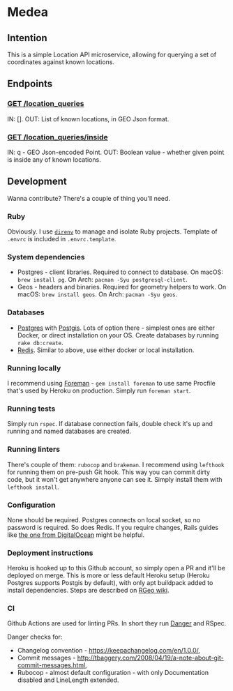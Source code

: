 # Medea

## Intention

This is a simple Location API microservice, allowing for querying a set of coordinates against known locations.

## Endpoints

### [GET /location_queries]
IN: [].
OUT: List of known locations, in GEO Json format.

### [GET /location_queries/inside]
IN: q - GEO Json-encoded Point.
OUT: Boolean value - whether given point is inside any of known locations.

[GET /location_queries]: https://location-api-medea.herokuapp.com/location_queries
[GET /location_queries/inside]: https://location-api-medea.herokuapp.com/location_queries/inside?q=%7B%22type%22%3A%22Point%22%2C%22coordinates%22%3A%5B8.3%2C50.66%5D%7D

## Development

Wanna contribute? There's a couple of thing you'll need.

### Ruby
Obviously. I use [`direnv`](https://github.com/direnv/direnv/wiki/Ruby) to manage and isolate Ruby projects. Template of `.envrc` is included in `.envrc.template`.

### System dependencies
* Postgres - client libraries. Required to connect to database. On macOS: `brew install pg`. On Arch: `pacman -Syu postgresql-client`.
* Geos - headers and binaries. Required for geometry helpers to work. On macOS: `brew install geos`. On Arch: `pacman -Syu geos`.

### Databases
* [Postgres](https://www.postgresql.org) with [Postgis](https://postgis.net). Lots of option there - simplest ones are either Docker, or direct installation on your OS. Create databases by running `rake db:create`.
* [Redis](https://redis.io). Similar to above, use either docker or local installation.

### Running locally
I recommend using [Foreman](https://github.com/ddollar/foreman) - `gem install foreman` to use same Procfile that's used by Heroku on production. Simply run `foreman start`.

### Running tests
Simply run `rspec`. If database connection fails, double check it's up and running and named databases are created.

### Running linters
There's couple of them: `rubocop` and `brakeman`. I recommend using `lefthook` for running them on pre-push Git hook. This way you can commit dirty code, but it won't get anywhere anyone can see it. Simply install them with `lefthook install`.

### Configuration
None should be required. Postgres connects on local socket, so no password is required. So does Redis. If you require changes, Rails guides like [the one from DigitalOcean](https://www.digitalocean.com/community/tutorials/how-to-set-up-ruby-on-rails-with-postgres) might be helpful.

### Deployment instructions
Heroku is hooked up to this Github account, so simply open a PR and it'll be deployed on merge. This is more or less default Heroku setup (Heroku Postgres supports Postgis by default), with only apt buildpack added to install dependencies. Steps are described on [RGeo wiki](https://github.com/rgeo/rgeo/wiki/Enable-GEOS-and-Proj4-on-Heroku#option-1-use-heroku-buildpack-apt).

### CI
Github Actions are used for linting PRs. In short they run [Danger](https://danger.systems/ruby/) and RSpec.

Danger checks for:
- Changelog convention - https://keepachangelog.com/en/1.0.0/,
- Commit messages - http://tbaggery.com/2008/04/19/a-note-about-git-commit-messages.html,
- Rubocop - almost default configuration - with only Documentation disabled and LineLength extended.
